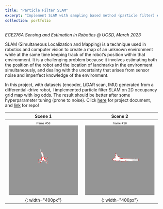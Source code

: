 ```yaml
---
title: "Particle Filter SLAM"
excerpt: "Implement SLAM with sampling based method (particle filter) on occupancy log-odds map<br/><img src='/images/slam.png' width='480'>"
collection: portfolio
---
```


*ECE276A Sensing and Estimation in Robotics @ UCSD, March 2023*

SLAM (Simultaneous Localization and Mapping) is a technique used in robotics and computer vision to create a map of an unknown environment while at the same time keeping track of the robot’s position within that environment. It is a challenging problem because it involves estimating both the position of the robot and the location of landmarks in the environment simultaneously, and dealing with the uncertainty that arises from sensor noise and imperfect knowledge of the environment.

In this project, with datasets (encoder, LiDAR scan, IMU) generated from a differential-drive robot, I implemented particle filter SLAM on 2D occupancy grid map with log odds. The result should be better after some hyperparameter tuning (prone to noise). Click [here](/files/particle_filter_report.pdf) for project document, and [link](https://github.com/willson310116/Particle-Filter-SLAM) for repo!

| Scene 1    | Scene 2 |
| :--------: | :-------: |
| ![test](/gifs/parslam20.gif){: width="400px"}  | ![test](/gifs/parslam21.gif){: width="400px"}    |
